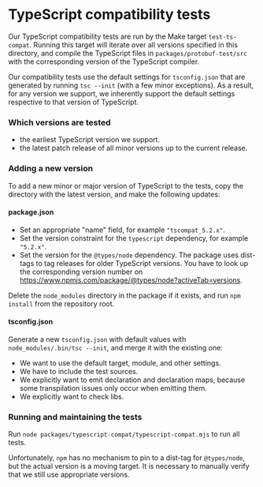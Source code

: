 # TypeScript compatibility tests

Our TypeScript compatibility tests are run by the Make target `test-ts-compat`.
Running this target will iterate over all versions specified in this directory, 
and compile the TypeScript files in `packages/protobuf-test/src` with the 
corresponding version of the TypeScript compiler.

Our compatibility tests use the default settings for `tsconfig.json` that are
generated by running `tsc --init` (with a few minor exceptions).  As a result,
for any version we support, we inherently support the default settings
respective to that version of TypeScript.

### Which versions are tested

- the earliest TypeScript version we support.
- the latest patch release of all minor versions up to the current release.

### Adding a new version

To add a new minor or major version of TypeScript to the tests, copy the directory
with the latest version, and make the following updates: 

#### package.json

- Set an appropriate "name" field, for example `"tscompat_5.2.x"`.
- Set the version constraint for the `typescript` dependency, for example `"5.2.x"`.
- Set the version for the `@types/node` dependency. The package uses dist-tags 
  to tag releases for older TypeScript versions. You have to look up the 
  corresponding version number on https://www.npmjs.com/package/@types/node?activeTab=versions.

Delete the `node_modules` directory in the package if it exists, and run `npm install` 
from the repository root. 

#### tsconfig.json

Generate a new `tsconfig.json` with default values with `node_modules/.bin/tsc --init`, 
and merge it with the existing one:
- We want to use the default target, module, and other settings.
- We have to include the test sources.
- We explicitly want to emit declaration and declaration maps, because some 
  transpilation issues only occur when emitting them. 
- We explicitly want to check libs.

### Running and maintaining the tests

Run `node packages/typescript-compat/typescript-compat.mjs` to run all tests.

Unfortunately, `npm` has no mechanism to pin to a dist-tag for `@types/node`, 
but the actual version is a moving target. It is necessary to manually verify
that we still use appropriate versions.
